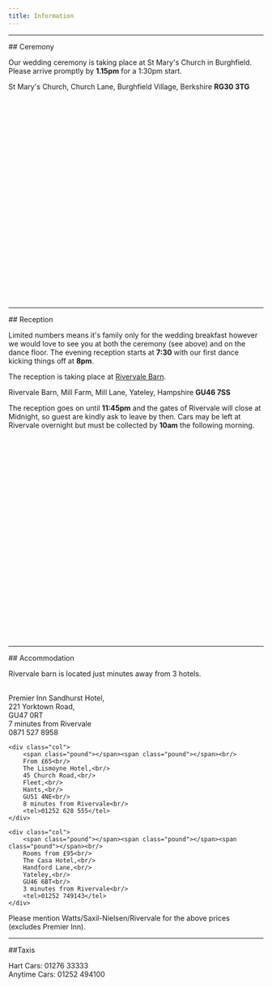 ```yaml
---
title: Information
---
```

<hr/>
## Ceremony

Our wedding ceremony is taking place at St Mary's Church in Burghfield. Please arrive promptly by **1.15pm** for a 1:30pm start.

St Mary's Church,
Church Lane,
Burghfield Village,
Berkshire
**RG30 3TG**

<div class="mapwrapper"><div id="church" style="height: 400px; width: 720px;"></div></div>

<script type="text/javascript">
    // When the window has finished loading create our google map below
    google.maps.event.addDomListener(window, 'load', init);

    function init() {
        // Basic options for a simple Google Map
        // For more options see: https://developers.google.com/maps/documentation/javascript/reference#MapOptions
        var mapOptions = {
            // How zoomed in you want the map to start at (always required)
            zoom: 11,

            // The latitude and longitude to center the map (always required)
            center: new google.maps.LatLng(51.410597, -1.036701), // New York

            // How you would like to style the map.
            // This is where you would paste any style found on Snazzy Maps.
            styles: [{"featureType":"water","elementType":"geometry","stylers":[{"color":"#e9e9e9"},{"lightness":17}]},{"featureType":"landscape","elementType":"geometry","stylers":[{"color":"#f5f5f5"},{"lightness":20}]},{"featureType":"road.highway","elementType":"geometry.fill","stylers":[{"color":"#ffffff"},{"lightness":17}]},{"featureType":"road.highway","elementType":"geometry.stroke","stylers":[{"color":"#ffffff"},{"lightness":29},{"weight":0.2}]},{"featureType":"road.arterial","elementType":"geometry","stylers":[{"color":"#ffffff"},{"lightness":18}]},{"featureType":"road.local","elementType":"geometry","stylers":[{"color":"#ffffff"},{"lightness":16}]},{"featureType":"poi","elementType":"geometry","stylers":[{"color":"#f5f5f5"},{"lightness":21}]},{"featureType":"poi.park","elementType":"geometry","stylers":[{"color":"#dedede"},{"lightness":21}]},{"elementType":"labels.text.stroke","stylers":[{"visibility":"on"},{"color":"#ffffff"},{"lightness":16}]},{"elementType":"labels.text.fill","stylers":[{"saturation":36},{"color":"#333333"},{"lightness":40}]},{"elementType":"labels.icon","stylers":[{"visibility":"off"}]},{"featureType":"transit","elementType":"geometry","stylers":[{"color":"#f2f2f2"},{"lightness":19}]},{"featureType":"administrative","elementType":"geometry.fill","stylers":[{"color":"#fefefe"},{"lightness":20}]},{"featureType":"administrative","elementType":"geometry.stroke","stylers":[{"color":"#fefefe"},{"lightness":17},{"weight":1.2}]}]
        };

        // Get the HTML DOM element that will contain your map
        // We are using a div with id="map" seen below in the <body>
        var mapElement = document.getElementById('church');

        // Create the Google Map using our element and options defined above
        var map = new google.maps.Map(mapElement, mapOptions);

        // Let's also add a marker while we're at it
        var marker = new google.maps.Marker({
            position: new google.maps.LatLng(51.410597, -1.036701),
            map: map,
            title: 'St Marys Church RG30 3TG'
        });
    }
</script>

<hr/>
## Reception

Limited numbers means it's family only for the wedding breakfast however we would love to see you at both the ceremony (see above) and on the dance floor. The evening reception starts at **7:30** with our first dance kicking things off at **8pm**.

The reception is taking place at [Rivervale Barn](http://www.rivervale-barn-weddings.co.uk/).

Rivervale Barn,
Mill Farm,
Mill Lane,
Yateley,
Hampshire
**GU46 7SS**

The reception goes on until **11:45pm** and the gates of Rivervale will close at Midnight, so guest are kindly ask to leave by then. Cars may be left at Rivervale overnight but must be collected by **10am** the following morning.

<div class="mapwrapper"><div id="rivervale" style="height: 400px; width: 720px;"></div></div>

<script type="text/javascript">
    // When the window has finished loading create our google map below
    google.maps.event.addDomListener(window, 'load', init);

    function init() {
        // Basic options for a simple Google Map
        // For more options see: https://developers.google.com/maps/documentation/javascript/reference#MapOptions
        var mapOptions = {
            // How zoomed in you want the map to start at (always required)
            zoom: 11,

            // The latitude and longitude to center the map (always required)
            center: new google.maps.LatLng(51.350426, -0.825824), // New York

            // How you would like to style the map.
            // This is where you would paste any style found on Snazzy Maps.
            styles: [{"featureType":"water","elementType":"geometry","stylers":[{"color":"#e9e9e9"},{"lightness":17}]},{"featureType":"landscape","elementType":"geometry","stylers":[{"color":"#f5f5f5"},{"lightness":20}]},{"featureType":"road.highway","elementType":"geometry.fill","stylers":[{"color":"#ffffff"},{"lightness":17}]},{"featureType":"road.highway","elementType":"geometry.stroke","stylers":[{"color":"#ffffff"},{"lightness":29},{"weight":0.2}]},{"featureType":"road.arterial","elementType":"geometry","stylers":[{"color":"#ffffff"},{"lightness":18}]},{"featureType":"road.local","elementType":"geometry","stylers":[{"color":"#ffffff"},{"lightness":16}]},{"featureType":"poi","elementType":"geometry","stylers":[{"color":"#f5f5f5"},{"lightness":21}]},{"featureType":"poi.park","elementType":"geometry","stylers":[{"color":"#dedede"},{"lightness":21}]},{"elementType":"labels.text.stroke","stylers":[{"visibility":"on"},{"color":"#ffffff"},{"lightness":16}]},{"elementType":"labels.text.fill","stylers":[{"saturation":36},{"color":"#333333"},{"lightness":40}]},{"elementType":"labels.icon","stylers":[{"visibility":"off"}]},{"featureType":"transit","elementType":"geometry","stylers":[{"color":"#f2f2f2"},{"lightness":19}]},{"featureType":"administrative","elementType":"geometry.fill","stylers":[{"color":"#fefefe"},{"lightness":20}]},{"featureType":"administrative","elementType":"geometry.stroke","stylers":[{"color":"#fefefe"},{"lightness":17},{"weight":1.2}]}]
        };

        // Get the HTML DOM element that will contain your map
        // We are using a div with id="map" seen below in the <body>
        var mapElement = document.getElementById('rivervale');

        // Create the Google Map using our element and options defined above
        var map = new google.maps.Map(mapElement, mapOptions);

        // Let's also add a marker while we're at it
        var marker = new google.maps.Marker({
            position: new google.maps.LatLng(51.350426, -0.825824),
            map: map,
            title: 'Rivervale Barn GU46 7SS'
        });
    }
</script>

<hr/>
## Accommodation

Rivervale barn is located just minutes away from 3 hotels.

<div class="accom">
    <div class="col">
        <span class="pound"></span><br/>
        Premier Inn Sandhurst Hotel,<br/>
        221 Yorktown Road,<br/>
        GU47 0RT<br/>
        7 minutes from Rivervale<br/>
        <tel>0871 527 8958</tel>
    </div>

    <div class="col">
        <span class="pound"></span><span class="pound"></span><br/>
        From £65<br/>
        The Lismoyne Hotel,<br/>
        45 Church Road,<br/>
        Fleet,<br/>
        Hants,<br/>
        GU51 4NE<br/>
        8 minutes from Rivervale<br/>
        <tel>01252 628 555</tel>
    </div>

    <div class="col">
        <span class="pound"></span><span class="pound"></span><span class="pound"></span><br/>
        Rooms from £95<br/>
        The Casa Hotel,<br/>
        Handford Lane,<br/>
        Yateley,<br/>
        GU46 6BT<br/>
        3 minutes from Rivervale<br/>
        <tel>01252 749143</tel>
    </div>
</div>

Please mention Watts/Saxil-Nielsen/Rivervale for the above prices (excludes Premier Inn).

<hr/>
##Taxis

Hart Cars: <tel>01276 33333</tel><br/>
Anytime Cars: <tel>01252 494100</tel>


